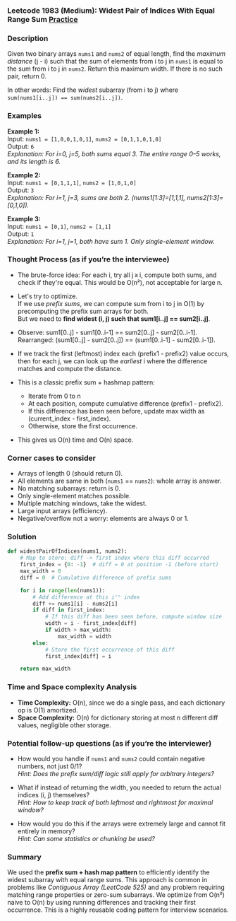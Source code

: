 ### Leetcode 1983 (Medium): Widest Pair of Indices With Equal Range Sum [Practice](https://leetcode.com/problems/widest-pair-of-indices-with-equal-range-sum)

### Description  
Given two binary arrays `nums1` and `nums2` of equal length, find the *maximum distance* (j - i) such that the sum of elements from i to j in `nums1` is equal to the sum from i to j in `nums2`. Return this maximum width. If there is no such pair, return 0.  

In other words: Find the *widest* subarray (from i to j) where `sum(nums1[i..j]) == sum(nums2[i..j])`.

### Examples  

**Example 1:**  
Input: `nums1 = [1,0,0,1,0,1]`, `nums2 = [0,1,1,0,1,0]`  
Output: `6`  
*Explanation: For i=0, j=5, both sums equal 3. The entire range 0–5 works, and its length is 6.*

**Example 2:**  
Input: `nums1 = [0,1,1,1]`, `nums2 = [1,0,1,0]`  
Output: `3`  
*Explanation: For i=1, j=3, sums are both 2. (nums1[1:3]=[1,1,1], nums2[1:3]=[0,1,0]).*

**Example 3:**  
Input: `nums1 = [0,1]`, `nums2 = [1,1]`  
Output: `1`  
*Explanation: For i=1, j=1, both have sum 1. Only single-element window.*

### Thought Process (as if you’re the interviewee)  

- The brute-force idea: For each i, try all j ≥ i, compute both sums, and check if they're equal. This would be O(n²), not acceptable for large n.

- Let's try to optimize.  
  If we use *prefix sums*, we can compute sum from i to j in O(1) by precomputing the prefix sum arrays for both.  
  But we need to **find widest (i, j) such that sum1[i..j] == sum2[i..j]**.

- Observe: sum1[0..j] - sum1[0..i-1] == sum2[0..j] - sum2[0..i-1].  
  Rearranged: (sum1[0..j] - sum2[0..j]) == (sum1[0..i-1] - sum2[0..i-1]).

- If we track the first (leftmost) index each (prefix1 - prefix2) value occurs, then for each j, we can look up the *earliest* i where the difference matches and compute the distance.

- This is a classic prefix sum + hashmap pattern:  
  - Iterate from 0 to n
  - At each position, compute cumulative difference (prefix1 - prefix2).
  - If this difference has been seen before, update max width as (current_index - first_index).
  - Otherwise, store the first occurrence.

- This gives us O(n) time and O(n) space.

### Corner cases to consider  
- Arrays of length 0 (should return 0).
- All elements are same in both (`nums1` == `nums2`): whole array is answer.
- No matching subarrays: return is 0.
- Only single-element matches possible.
- Multiple matching windows, take the widest.
- Large input arrays (efficiency).
- Negative/overflow not a worry: elements are always 0 or 1.

### Solution

```python
def widestPairOfIndices(nums1, nums2):
    # Map to store: diff -> first index where this diff occurred
    first_index = {0: -1}  # diff = 0 at position -1 (before start)
    max_width = 0
    diff = 0  # Cumulative difference of prefix sums

    for i in range(len(nums1)):
        # Add difference at this iᵗʰ index
        diff += nums1[i] - nums2[i]
        if diff in first_index:
            # If this diff has been seen before, compute window size
            width = i - first_index[diff]
            if width > max_width:
                max_width = width
        else:
            # Store the first occurrence of this diff
            first_index[diff] = i

    return max_width
```

### Time and Space complexity Analysis  

- **Time Complexity:** O(n), since we do a single pass, and each dictionary op is O(1) amortized.
- **Space Complexity:** O(n) for dictionary storing at most n different diff values, negligible other storage.

### Potential follow-up questions (as if you’re the interviewer)  

- How would you handle if `nums1` and `nums2` could contain negative numbers, not just 0/1?  
  *Hint: Does the prefix sum/diff logic still apply for arbitrary integers?*

- What if instead of returning the width, you needed to return the actual indices (i, j) themselves?  
  *Hint: How to keep track of both leftmost and rightmost for maximal window?*

- How would you do this if the arrays were extremely large and cannot fit entirely in memory?  
  *Hint: Can some statistics or chunking be used?*

### Summary
We used the **prefix sum + hash map pattern** to efficiently identify the widest subarray with equal range sums. This approach is common in problems like *Contiguous Array (LeetCode 525)* and any problem requiring matching range properties or zero-sum subarrays. We optimize from O(n²) naive to O(n) by using running differences and tracking their first occurrence. This is a highly reusable coding pattern for interview scenarios.